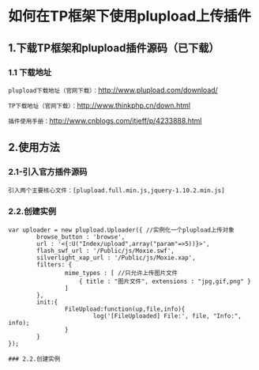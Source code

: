 
如何在TP框架下使用plupload上传插件
=
1.下载TP框架和plupload插件源码（已下载）
-
### 1.1 下载地址

 `plupload下载地址（官网下载）：`http://www.plupload.com/download/
 
 `TP下载地址（官网下载）：`http://www.thinkphp.cn/down.html
 
 `插件使用手册：`http://www.cnblogs.com/itjeff/p/4233888.html
 
2.使用方法
-
### 2.1-引入官方插件源码

`引入两个主要核心文件：[plupload.full.min.js,jquery-1.10.2.min.js]`

### 2.2.创建实例

```Js
var uploader = new plupload.Uploader({ //实例化一个plupload上传对象
        browse_button : 'browse',
        url : '<{:U("Index/upload",array("param"=>5))}>',
        flash_swf_url : '/Public/js/Moxie.swf',
        silverlight_xap_url : '/Public/js/Moxie.xap',
        filters: {
                mime_types : [ //只允许上传图片文件
                    { title : "图片文件", extensions : "jpg,gif,png" }
                ]
        },
        init:{
                FileUpload:function(up,file,info){
                        log('[FileUploaded] File:', file, "Info:", info);
                }
        }
});

### 2.2.创建实例
	
	
